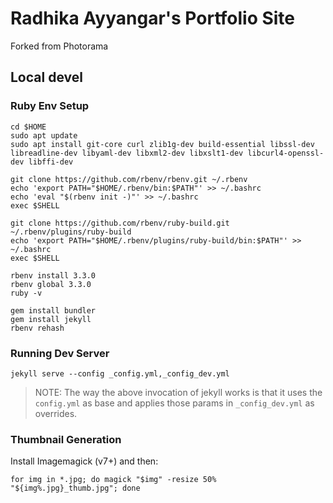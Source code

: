# Radhika Ayyangar's Portfolio Site

Forked from Photorama

## Local devel

### Ruby Env Setup

```
cd $HOME
sudo apt update 
sudo apt install git-core curl zlib1g-dev build-essential libssl-dev libreadline-dev libyaml-dev libxml2-dev libxslt1-dev libcurl4-openssl-dev libffi-dev

git clone https://github.com/rbenv/rbenv.git ~/.rbenv
echo 'export PATH="$HOME/.rbenv/bin:$PATH"' >> ~/.bashrc
echo 'eval "$(rbenv init -)"' >> ~/.bashrc
exec $SHELL

git clone https://github.com/rbenv/ruby-build.git ~/.rbenv/plugins/ruby-build
echo 'export PATH="$HOME/.rbenv/plugins/ruby-build/bin:$PATH"' >> ~/.bashrc
exec $SHELL

rbenv install 3.3.0
rbenv global 3.3.0
ruby -v

gem install bundler
gem install jekyll
rbenv rehash
```

### Running Dev Server

```
jekyll serve --config _config.yml,_config_dev.yml
```

> NOTE: The way the above invocation of jekyll works is that it uses the `config.yml` as base and applies those params in `_config_dev.yml` as overrides.


### Thumbnail Generation

Install Imagemagick (v7+) and then:

```
for img in *.jpg; do magick "$img" -resize 50% "${img%.jpg}_thumb.jpg"; done
```
